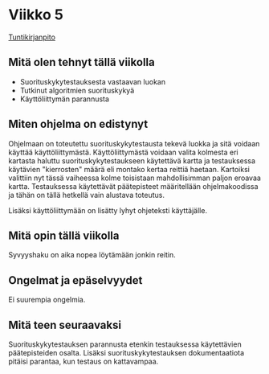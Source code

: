 # Viikko 5

[Tuntikirjanpito](https://github.com/guotin/Reitinhakuvertailu/blob/master/dokumentaatio/tuntikirjanpito.md)

## Mitä olen tehnyt tällä viikolla

- Suorituskykytestauksesta vastaavan luokan
- Tutkinut algoritmien suorituskykyä
- Käyttöliittymän parannusta

## Miten ohjelma on edistynyt

Ohjelmaan on toteutettu suorituskykytestausta tekevä luokka ja sitä voidaan käyttää käyttöliittymästä.
Käyttöliittymästä voidaan valita kolmesta eri kartasta haluttu suorituskykytestaukseen käytettävä kartta ja testauksessa
käytävien "kierrosten" määrä eli montako kertaa reittiä haetaan. Kartoiksi valittiin nyt tässä vaiheessa kolme toisistaan
mahdollisimman paljon eroavaa kartta.
Testauksessa käytettävät päätepisteet määritellään ohjelmakoodissa ja tähän on tällä hetkellä vain alustava toteutus.

Lisäksi käyttöliittymään on lisätty lyhyt ohjeteksti käyttäjälle.

## Mitä opin tällä viikolla

Syvyyshaku on aika nopea löytämään jonkin reitin.

## Ongelmat ja epäselvyydet

Ei suurempia ongelmia.

## Mitä teen seuraavaksi

Suorituskykytestauksen parannusta etenkin testauksessa käytettävien päätepisteiden osalta. 
Lisäksi suorituskykytestauksen dokumentaatiota pitäisi parantaa, kun testaus on kattavampaa.
